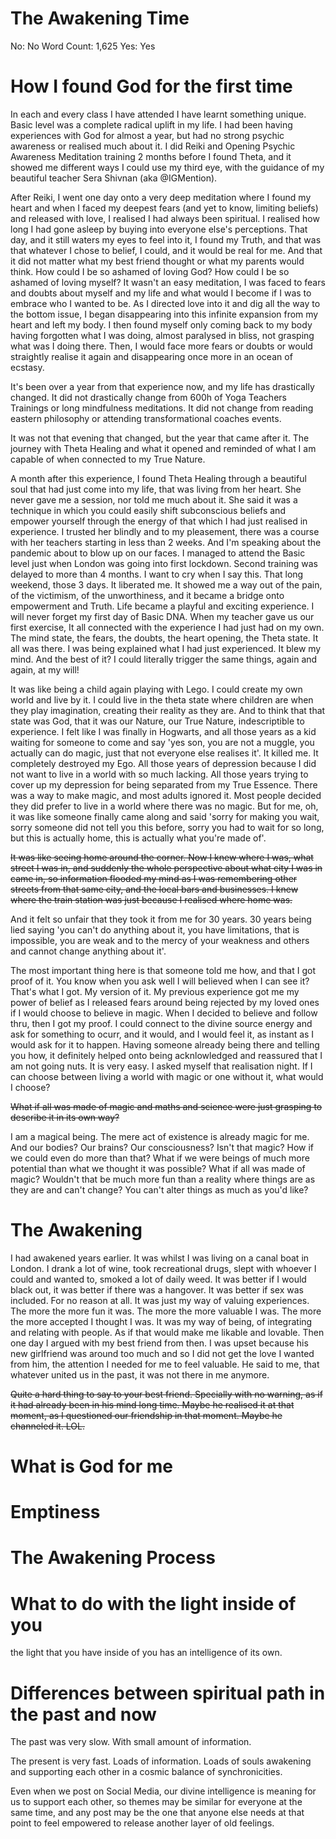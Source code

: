 # The Awakening Time

No: No
Word Count: 1,625
Yes: Yes

# How I found God for the first time

In each and every class I have attended I have learnt something unique. Basic level was a complete radical uplift in my life. I had been having experiences with God for almost a year, but had no strong psychic awareness or realised much about it. I did Reiki and Opening Psychic Awareness Meditation training 2 months before I found Theta, and it showed me different ways I could use my third eye, with the guidance of my beautiful teacher Sera Shivnan (aka @IGMention).

After Reiki, I went one day onto a very deep meditation where I found my heart and when I faced my deepest fears (and yet to know, limiting beliefs) and released with love, I realised I had always been spiritual. I realised how long I had gone asleep by buying into everyone else's perceptions. That day, and it still waters my eyes to feel into it, I found my Truth, and that was that whatever I chose to belief, I could, and it would be real for me. And that it did not matter what my best friend thought or what my parents would think. How could I be so ashamed of loving God? How could I be so ashamed of loving myself? It wasn't an easy meditation, I was faced to fears and doubts about myself and my life and what would I become if I was to embrace who I wanted to be. As I directed love into it and dig all the way to the bottom issue, I began disappearing into this infinite expansion from my heart and left my body. I then found myself only coming back to my body having forgotten what I was doing, almost paralysed in bliss, not grasping what was I doing there.  Then, I would face more fears or doubts or would straightly realise it again and disappearing once more in an ocean of ecstasy.

It's been over a year from that experience now, and my life has drastically changed. It did not drastically change from 600h of Yoga Teachers Trainings or long mindfulness meditations. It did not change from reading eastern philosophy or attending transformational coaches events.

It was not that evening that changed, but the year that came after it. The journey with Theta Healing and what it opened and reminded of what I am capable of when connected to my True Nature.

A month after this experience, I found Theta Healing through a beautiful soul that had just come into my life, that was living from her heart. She never gave me a session, nor told me much about it. She said it was a technique in which you could easily shift subconscious beliefs and empower yourself through the energy of that which I had just realised in experience. I trusted her blindly and to my pleasement, there was a course with her teachers starting in less than 2 weeks. And I'm speaking about the pandemic about to blow up on our faces. I managed to attend the Basic level just when London was going into first lockdown. Second training was delayed to more than 4 months. I want to cry when I say this. That long weekend, those 3 days. It liberated me. It showed me a way out of the pain, of the victimism, of the unworthiness, and it became a bridge onto empowerment and Truth. Life became a playful and exciting experience. I will never forget my first day of Basic DNA. When my teacher gave us our first exercise, It all connected with the experience I had just had on my own. The mind state, the fears, the doubts, the heart opening, the Theta state. It all was there. I was being explained what I had just experienced. It blew my mind. And the best of it? I could literally trigger the same things, again and again, at my will!

It was like being a child again playing with Lego. I could create my own world and live by it. I could live in the theta state where children are when they play imagination, creating their reality as they are. And to think that that state was God, that it was our Nature, our True Nature, indescriptible to experience. I felt like I was finally in Hogwarts, and all those years as a kid waiting for someone to come and say 'yes son, you are not a muggle, you actually can do magic, just that not everyone else realises it'. It killed me. It completely destroyed my Ego. All those years of depression because I did not want to live in a world with so much lacking. All those years trying to cover up my depression for being separated from my True Essence. There was a way to make magic, and most adults ignored it. Most people decided they did prefer to live in a world where there was no magic. But for me, oh, it was like someone finally came along and said 'sorry for making you wait, sorry someone did not tell you this before, sorry you had to wait for so long, but this is actually home, this is actually what you're made of'. 

~~It was like seeing home around the corner. Now I knew where I was, what street I was in, and suddenly the whole perspective about what city I was in came in, so information flooded my mind as I was remembering other streets from that same city, and the local bars and businesses. I knew where the train station was just because I realised where home was.~~

And it felt so unfair that they took it from me for 30 years. 30 years being lied saying 'you can't do anything about it, you have limitations, that is impossible, you are weak and to the mercy of your weakness and others and cannot change anything about it'.

The most important thing here is that someone told me how, and that I got proof of it. You know when you ask well I will believed when I can see it? That's what I got. My version of it. My previous experience got me my power of belief as I released fears around being rejected by my loved ones if I would choose to believe in magic. When I decided to believe and follow thru, then I got my proof. I could connect to the divine source energy and ask for something to ocurr, and it would, and I would feel it, as instant as I would ask for it to happen. Having someone already being there and telling you how, it definitely helped onto being acknlowledged and reassured that I am not going nuts. It is very easy. I asked myself that realisation night. If I can choose between living a world with magic or one without it, what would I choose?

~~What if all was made of magic and maths and science were just grasping to describe it in its own way?~~

I am a magical being. The mere act of existence is already magic for me. And our bodies? Our brains? Our consciousness? Isn't that magic? How if we could even do more than that? What if we were beings of much more potential than what we thought it was possible? What if all was made of magic? Wouldn't that be much more fun than a reality where things are as they are and can't change? You can't alter things as much as you'd like?

# The Awakening

I had awakened years earlier. It was whilst I was living on a canal boat in London. I drank a lot of wine, took recreational drugs, slept with whoever I could and wanted to, smoked a lot of daily weed. It was better if I would black out, it was better if there was a hangover. It was better if sex was included. For no reason at all. It was just my way of valuing experiences. The more the more fun it was. The more the more valuable I was. The more the more accepted I thought I was. It was my way of being, of integrating and relating with people. As if that would make me likable and lovable. Then one day I argued with my best friend from then. I was upset because his new girlfriend was around too much and so I did not get the love I wanted from him, the attention I needed for me to feel valuable. He said to me, that whatever united us in the past, it was not there in me anymore. 

~~Quite a hard thing to say to your best friend. Specially with no warning, as if it had already been in his mind long time. Maybe he realised it at that moment, as I questioned our friendship in that moment. Maybe he channeled it. LOL.~~

# What is God for me

# Emptiness

# The Awakening Process

# What to do with the light inside of you

the light that you have inside of you has an intelligence of its own. 

# Differences between spiritual path in the past and now

The past was very slow. With small amount of information.

The present is very fast. Loads of information. Loads of souls awakening and supporting each other in a cosmic balance of synchronicities.

Even when we post on Social Media, our divine intelligence is meaning for us to support each other, so themes may be similar for everyone at the same time, and any post may be the one that anyone else needs at that point to feel empowered to release another layer of old feelings.